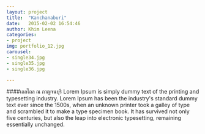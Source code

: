 ```yaml
---
layout: project
title:  "Kanchanaburi"
date:   2015-02-02 16:54:46
author: Khim Leena
categories:
- project
img: portfolio_12.jpg
carousel:
- single34.jpg
- single35.jpg
- single36.jpg

---
```

####เถลไถล ณ กาญจนบุรี
Lorem Ipsum is simply dummy text of the printing and typesetting industry. Lorem Ipsum has been the industry's standard dummy text ever since the 1500s, when an unknown printer took a galley of type and scrambled it to make a type specimen book. It has survived not only five centuries, but also the leap into electronic typesetting, remaining essentially unchanged.

